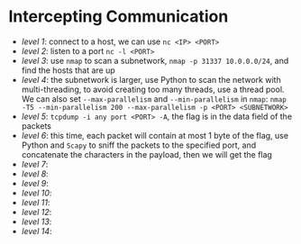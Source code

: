 # Intercepting Communication
- *level 1*: connect to a host, we can use `nc <IP> <PORT>`
- *level 2*: listen to a port `nc -l <PORT>`
- *level 3*: use `nmap` to scan a subnetwork, `nmap -p 31337 10.0.0.0/24`, and find the hosts that are up
- *level 4*: the subnetwork is larger, use Python to scan the network with multi-threading, to avoid creating too many threads, use a thread pool. We can also set `--max-parallelism` and `--min-parallelism` in `nmap`: `nmap -T5 --min-parallelism 200 --max-parallelism -p <PORT> <SUBNETWORK>`
- *level 5*: `tcpdump -i any port <PORT> -A`, the flag is in the data field of the packets
- *level 6*: this time, each packet will contain at most 1 byte of the flag, use Python and `Scapy` to sniff the packets to the specified port, and concatenate the characters in the payload, then we will get the flag
- *level 7*: 
- *level 8*: 
- *level 9*: 
- *level 10*: 
- *level 11*: 
- *level 12*: 
- *level 13*: 
- *level 14*: 